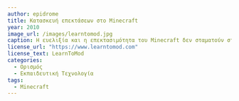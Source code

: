 ```yaml
---
author: epidrome
title: Κατασκευή επεκτάσεων στο Minecraft 
year: 2010
image_url: /images/learntomod.jpg
caption: Η ευελιξία και η επεκτασιμότητα του Minecraft δεν σταματούν στη δυνατότητα κατασκευής του σκηνικού της δράσης, αλλά επεκτείνονται στη δυνατότητα προγραμματισμού της συμπεριφοράς και στη δημιουργίας νεών αντικειμένων.
license_url: "https://www.learntomod.com"
license_text: LearnToMod 
categories:
  - Ορισμός
  - Εκπαιδευτική Τεχνολογία
tags:
  - Minecraft
---
```

